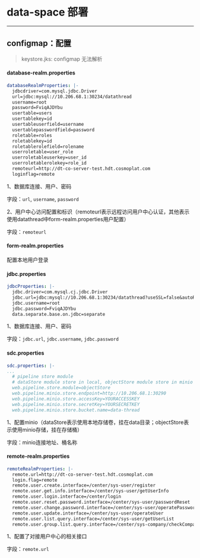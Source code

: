 # data-space 部署

---

## configmap：配置

> keystore.jks: configmap 无法解析

#### database-realm.properties

```yaml
databaseRealmProperties: |-
  jdbcdriver=com.mysql.jdbc.Driver
  url=jdbc:mysql://10.206.68.1:30234/datathread
  username=root
  password=FviqAJDYbu
  usertable=users
  usertablekey=id
  usertableuserfield=username
  usertablepasswordfield=password
  roletable=roles
  roletablekey=id
  roletablerolefield=rolename
  userroletable=user_role
  userroletableuserkey=user_id
  userroletablerolekey=role_id
  remoteurl=http://dt-co-server-test.hdt.cosmoplat.com
  loginflag=remote
```

1、数据库连接、用户、密码

字段：`url`, `username`, `password`

2、用户中心访问配置和标识（remoteurl表示远程访问用户中心认证，其他表示使用datathread中form-realm.properties用户配置）

字段：`remoteurl`

#### form-realm.properties

配置本地用户登录

#### jdbc.properties

```yaml
jdbcProperties: |-
  jdbc.driver=com.mysql.cj.jdbc.Driver
  jdbc.url=jdbc:mysql://10.206.68.1:30234/datathread?useSSL=false&autoReconnect=true&serverTimezone=GMT%2B8&rewriteBatchedStatements=true
  jdbc.username=root
  jdbc.password=FviqAJDYbu
  data.separate.base.on.jdbc=separate
```

1、数据库连接、用户、密码

字段：`jdbc.url`, `jdbc.username`, `jdbc.password`

#### sdc.properties

```yaml
sdc.properties: |-
...
  # pipeline store module
  # dataStore module store in local, objectStore module store in minio
  web.pipeline.store.module=objectStore
  web.pipeline.minio.store.endpoint=http://10.206.68.1:30290
  web.pipeline.minio.store.accessKey=YOURACCESSKEY
  web.pipeline.minio.store.secretKey=YOURSECRETKEY
  web.pipeline.minio.store.bucket.name=data-thread
```

1、配置minio（dataStore表示使用本地存储卷，挂在data目录；objectStore表示使用minio存储，挂在存储桶）

字段：minio连接地址、桶名称

#### remote-realm.properties

```yaml
remoteRealmProperties: |-
  remote.url=http://dt-co-server-test.hdt.cosmoplat.com
  login.flag=remote
  remote.user.create.interface=/center/sys-user/register
  remote.user.get.info.interface=/center/sys-user/getUserInfo
  remote.user.login.interface=/center/login
  remote.user.reset.password.interface=/center/sys-user/passwordReset
  remote.user.change.password.interface=/center/sys-user/operatePassword
  remote.user.update.interface=/center/sys-user/operateUser
  remote.user.list.query.interface=/center/sys-user/getUserList
  remote.user.group.list.query.interface=/center/sys-company/checkCompany
```

1、配置了对接用户中心的相关接口

字段：`remote.url`

